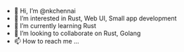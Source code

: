 - 👋 Hi, I’m @nkchennai
- 👀 I’m interested in Rust, Web UI, Small app development
- 🌱 I’m currently learning Rust
- 💞️ I’m looking to collaborate on Rust, Golang
- 📫 How to reach me ...

<!---
nkchennai/nkchennai is a ✨ special ✨ repository because its `README.md` (this file) appears on your GitHub profile.
You can click the Preview link to take a look at your changes.
--->
